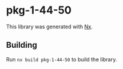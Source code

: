 # pkg-1-44-50

This library was generated with [Nx](https://nx.dev).

## Building

Run `nx build pkg-1-44-50` to build the library.
